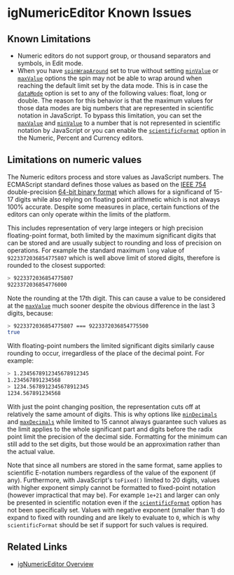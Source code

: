 ﻿<!--
|metadata|
{
    "fileName": "ignumericeditor-known-issues",
    "controlName": "igEditors",
    "tags": ["Editing","Known Issues"]
}
|metadata|
-->

# igNumericEditor Known Issues


## Known Limitations


- Numeric editors do not support group, or thousand separators and symbols, in Edit mode.
- When you have [`spinWrapAround`](%%jQueryApiUrl%%/ui.ignumericeditor#options:spinWrapAround) set to true without setting  [`minValue`](%%jQueryApiUrl%%/ui.ignumericeditor#options:minValue) or [`maxValue`](%%jQueryApiUrl%%/ui.ignumericeditor#options:maxValue) options the spin may not be able to wrap around when reaching the default limit set by the data mode. This is in case the  [`dataMode`](%%jQueryApiUrl%%/ui.ignumericeditor#options:dataMode) option is set to any of the following values: float, long or double. 
The reason for this behavior is that the maximum values for those data modes are big numbers that are represented in scientific notation in JavaScript. 
To bypass this limitation, you can set the [`maxValue`](%%jQueryApiUrl%%/ui.ignumericeditor#options:maxValue) and [`minValue`](%%jQueryApiUrl%%/ui.ignumericeditor#options:minValue) to a number that is not represented in scientific notation by JavaScript or you can enable the [`scientificFormat`](%%jQueryApiUrl%%/ui.ignumericeditor#options:scientificFormat) option in the Numeric, Percent and Currency editors. 

## Limitations on numeric values
The Numeric editors process and store values as JavaScript numbers. The ECMAScript standard defines those values as based on the [IEEE 754](https://en.wikipedia.org/wiki/IEEE_floating_point#Basic_and_interchange_formats) double-precision [64-bit binary format](https://en.wikipedia.org/wiki/Double-precision_floating-point_format) which allows for a significand of 15-17 digits while also relying on floating point arithmetic which is not always 100% accurate.
Despite some measures in place, certain functions of the editors can only operate within the limits of the platform. 

This includes representation of very large integers or high precision floating-point format, both limited by the maximum significant digits that can be stored and are usually subject to rounding and loss of precision on operations.
For example the standard maximum `long` value of `9223372036854775807` which is well above limit of stored digits, therefore is rounded to the closest supported:
```bash
> 9223372036854775807
9223372036854776000
```
Note the rounding at the 17th digit. This can cause a value to be considered at the [`maxValue`](%%jQueryApiUrl%%/ui.ignumericeditor#options:maxValue) much sooner despite the obvious difference in the last 3 digits, because:
```bash
> 9223372036854775807 === 9223372036854775500
true
```
With floating-point numbers the limited significant digits similarly cause rounding to occur, irregardless of the place of the decimal point. For example:
```bash
> 1.2345678912345678912345
1.234567891234568
> 1234.5678912345678912345
1234.567891234568
```
With just the point changing position, the representation cuts off at relatively the same amount of digits. This is why options like [`minDecimals`](%%jQueryApiUrl%%/ui.ignumericeditor#options:minDecimals) and [`maxDecimals`](%%jQueryApiUrl%%/ui.ignumericeditor#options:maxDecimals) while limited to 15 cannot always guarantee such values as the limit applies to the whole significant part and digits before the radix point limit the precision of the decimal side.
Formatting for the minimum can still add to the set digits, but those would be an approximation rather than the actual value.

Note that since all numbers are stored in the same format, same applies to scientific E-notation numbers regardless of the value of the exponent (if any). Furthermore, with JavaScript's `toFixed()` limited to 20 digits, values with higher exponent simply cannot be formatted to fixed-point notation (however impractical that may be).
For example `1e+21` and larger can only be presented in scientific notation even if the [`scientificFormat`](%%jQueryApiUrl%%/ui.ignumericeditor#options:scientificFormat) option has not been specifically set. Values with negative exponent (smaller than 1) do expand to fixed with rounding and are likely to evaluate to `0`, which is why `scientificFormat` should be set if support for such values is required.



## Related Links
- [igNumericEditor Overview](igNumericEditor-Overview.html)
